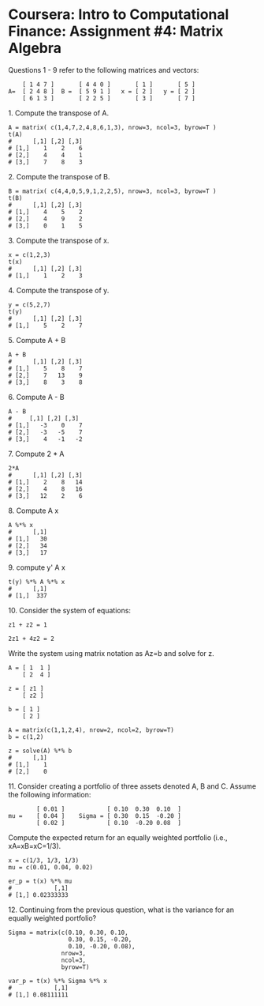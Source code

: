 

# Coursera: Intro to Computational Finance: Assignment #4: Matrix Algebra


Questions 1 - 9 refer to the following matrices and vectors: 

        [ 1 4 7 ]       [ 4 4 0 ]       [ 1 ]       [ 5 ]
    A=  [ 2 4 8 ]  B =  [ 5 9 1 ]   x = [ 2 ]   y = [ 2 ]
        [ 6 1 3 ]       [ 2 2 5 ]       [ 3 ]       [ 7 ]


1\. Compute the transpose of A.

    A = matrix( c(1,4,7,2,4,8,6,1,3), nrow=3, ncol=3, byrow=T )
    t(A)
    #      [,1] [,2] [,3]
    # [1,]    1    2    6
    # [2,]    4    4    1
    # [3,]    7    8    3


2\. Compute the transpose of B.

    B = matrix( c(4,4,0,5,9,1,2,2,5), nrow=3, ncol=3, byrow=T )
    t(B)
    #      [,1] [,2] [,3]
    # [1,]    4    5    2
    # [2,]    4    9    2
    # [3,]    0    1    5


3\. Compute the transpose of x.

    x = c(1,2,3)
    t(x)
    #      [,1] [,2] [,3]
    # [1,]    1    2    3


4\. Compute the transpose of y.

    y = c(5,2,7)
    t(y)
    #      [,1] [,2] [,3]
    # [1,]    5    2    7

5\. Compute A + B

    A + B
    #      [,1] [,2] [,3]
    # [1,]    5    8    7
    # [2,]    7   13    9
    # [3,]    8    3    8

6\. Compute A - B

    A - B
    #     [,1] [,2] [,3]
    # [1,]   -3    0    7
    # [2,]   -3   -5    7
    # [3,]    4   -1   -2

7\. Compute 2 * A

    2*A
    #      [,1] [,2] [,3]
    # [1,]    2    8   14
    # [2,]    4    8   16
    # [3,]   12    2    6

8\. Compute A x

    A %*% x
    #      [,1]
    # [1,]   30
    # [2,]   34
    # [3,]   17

9\. compute y' A x

    t(y) %*% A %*% x
    #      [,1]
    # [1,]  337

10\. Consider the system of equations: 

    z1 + z2 = 1

    2z1 + 4z2 = 2

Write the system using matrix notation as Az=b and solve for z.

    A = [ 1  1 ]
        [ 2  4 ]

    z = [ z1 ]
        [ z2 ]

    b = [ 1 ]
        [ 2 ]
        
    A = matrix(c(1,1,2,4), nrow=2, ncol=2, byrow=T)
    b = c(1,2)

    z = solve(A) %*% b
    #      [,1]
    # [1,]    1
    # [2,]    0


11\. Consider creating a portfolio of three assets denoted A, B and C. Assume the following information: 

            [ 0.01 ]            [ 0.10  0.30  0.10  ]
    mu =    [ 0.04 ]    Sigma = [ 0.30  0.15  -0.20 ]
            [ 0.02 ]            [ 0.10  -0.20 0.08  ]

Compute the expected return for an equally weighted portfolio (i.e., xA=xB=xC=1/3).

    x = c(1/3, 1/3, 1/3)
    mu = c(0.01, 0.04, 0.02)

    er_p = t(x) %*% mu
    #            [,1]
    # [1,] 0.02333333


12\. Continuing from the previous question, what is the variance for an equally weighted portfolio?

    Sigma = matrix(c(0.10, 0.30, 0.10,
                     0.30, 0.15, -0.20,
                     0.10, -0.20, 0.08), 
                   nrow=3, 
                   ncol=3,
                   byrow=T)

    var_p = t(x) %*% Sigma %*% x
    #            [,1]
    # [1,] 0.08111111



